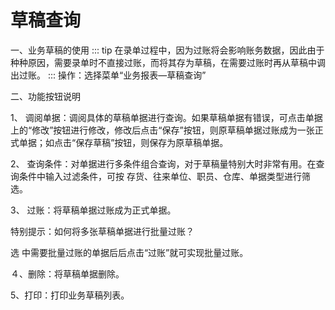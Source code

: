 # 草稿查询<Badge text="工贸T系列"> </Badge>

一、业务草稿的使用
::: tip 在录单过程中，因为过账将会影响账务数据，因此由于种种原因，需要录单时不直接过账，而将其存为草稿，在需要过账时再从草稿中调出过账。
:::
    操作：选择菜单“业务报表—草稿查询”

二、功能按钮说明

1、  调阅单据：调阅具体的草稿单据进行查询。如果草稿单据有错误，可点击单据上的“修改”按钮进行修改，修改后点击“保存”按钮，则原草稿单据过账成为一张正式单据；如点击“保存草稿”按钮，则保存为原草稿单据。

2、  查询条件：对单据进行多条件组合查询，对于草稿量特别大时非常有用。在查询条件中输入过滤条件，可按 存货、往来单位、职员、仓库、单据类型进行筛选。

3、  过账：将草稿单据过账成为正式单据。

特别提示：如何将多张草稿单据进行批量过账？

 选 中需要批量过账的单据后后点击“过账”就可实现批量过账。

４、删除：将草稿单据删除。

5、打印：打印业务草稿列表。
